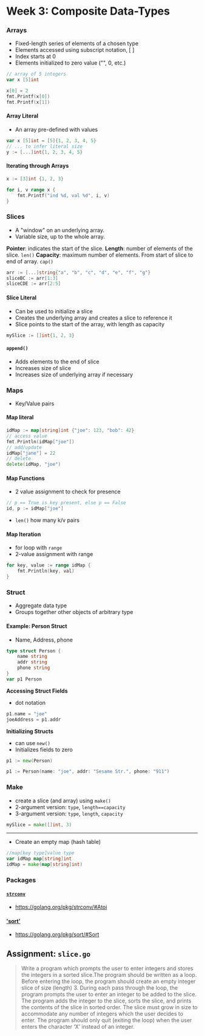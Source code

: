# Week 3: Composite Data-Types

### Arrays

* Fixed-length series of elements of a chosen type
* Elements accessed using subscript notation, [ ]
* Index starts at 0
* Elements initialized to zero value ("", 0, etc.)

```go
// array of 5 integers
var x [5]int

x[0] = 2
fmt.Printf(x[0])
fmt.Printf(x[1])
```

#### Array Literal
* An array pre-defined with values
```go
var x [5]int = [5]{1, 2, 3, 4, 5}
// ... to infer literal size
y := [...]int{1, 2, 3, 4, 5}
```

#### Iterating through Arrays
```go
x := [3]int {1, 2, 3}

for i, v range x {
    fmt.Printf("ind %d, val %d", i, v)
}
```

### Slices

* A "window" on an underlying array.
* Variable size, up to the whole array.

**Pointer**: indicates the start of the slice.
**Length**: number of elements of the slice. `len()`
**Capacity**: maximum number of elements. From start of slice to end of array. `cap()`
```go
arr := [...]string{"a", "b", "c", "d", "e", "f", "g"}
sliceBC := arr[1:3]
sliceCDE := arr[2:5]
```

#### Slice Literal
* Can be used to initialize a slice
* Creates the underlying array and creates a slice to reference it
* Slice points to the start of the array, with length as capacity
```go
mySlice := []int{1, 2, 3}
```

#### `append()`
* Adds elements to the end of slice
* Increases size of slice
* Increases size of underlying array if necessary

### Maps
* Key/Value pairs

#### Map literal
```go
idMap := map[string]int {"joe": 123, "bob": 42}
// access value
fmt.Println(idMap["joe"])
// add/update
idMap["jane"] = 22
// delete
delete(idMap, "joe")
```

#### Map Functions

* 2 value assignment to check for presence
```go
// p == True is key present, else p == False
id, p := idMap["joe"]
```
* `len()` how many k/v pairs

#### Map Iteration

* for loop with `range`
* 2-value assignment with range
```go
for key, value := range idMap {
    fmt.Println(key, val)
}
```

### Struct
* Aggregate data type
* Groups together other objects of arbitrary type

#### Example: Person Struct
* Name, Address, phone
```go
type struct Person {
    name string
    addr string
    phone string
}
var p1 Person
```

**Accessing Struct Fields**
* dot notation
```go
p1.name = "joe"
joeAddress = p1.addr
```

**Initializing Structs**
* can use `new()`
* Initializes fields to zero
```go
p1 := new(Person)
```
```go
p1 := Person(name: "joe", addr: "Sesame Str.", phone: "911")
```


### Make
* create a slice (and array) using `make()`
* 2-argument version: `type`, `length==capacity`
* 3-argument version: `type`, `length`, `capacity`
```go
mySlice = make([]int, 3)
```
--------------------------------------------------
* Create an empty map (hash table)
```go
//map[key type]value type
var idMap map[string]int
idMap = make(map[string]int)
```

### Packages 

#### [`strconv`](https://golang.org/pkg/strconv/)

* https://golang.org/pkg/strconv/#Atoi

#### ['sort'](https://golang.org/pkg/sort/)

* https://golang.org/pkg/sort/#Sort

## Assignment: `slice.go`

>Write a program which prompts the user to enter integers and stores the integers in a sorted slice.The program should be written as a loop. Before entering the loop, the program should create an empty integer slice of size (length) 3. During each pass through the loop, the program prompts the user to enter an integer to be added to the slice. The program adds the integer to the slice, sorts the slice, and prints the contents of the slice in sorted order. The slice must grow in size to accommodate any number of integers which the user decides to enter. The program should only quit (exiting the loop) when the user enters the character ‘X’ instead of an integer.
